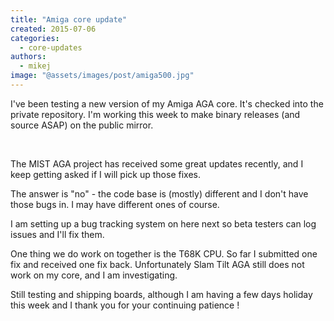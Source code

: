 ```yaml
---
title: "Amiga core update"
created: 2015-07-06
categories: 
  - core-updates
authors: 
  - mikej
image: "@assets/images/post/amiga500.jpg"
---
```


I've been testing a new version of my Amiga AGA core. It's checked into the private repository. I'm working this week to make binary releases (and source ASAP) on the public mirror.

 

The MIST AGA project has received some great updates recently, and I keep getting asked if I will pick up those fixes.

The answer is "no" - the code base is (mostly) different and I don't have those bugs in. I may have different ones of course.

I am setting up a bug tracking system on here next so beta testers can log issues and I'll fix them.

One thing we do work on together is the T68K CPU. So far I submitted one fix and received one fix back. Unfortunately Slam Tilt AGA still does not work on my core, and I am investigating.

Still testing and shipping boards, although I am having a few days holiday this week and I thank you for your continuing patience !
